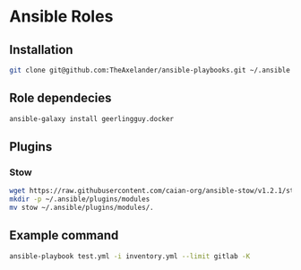 # Ansible Roles

## Installation

``` bash
git clone git@github.com:TheAxelander/ansible-playbooks.git ~/.ansible
```

## Role dependecies

``` bash
ansible-galaxy install geerlingguy.docker
```

## Plugins

### Stow

``` bash
wget https://raw.githubusercontent.com/caian-org/ansible-stow/v1.2.1/stow
mkdir -p ~/.ansible/plugins/modules
mv stow ~/.ansible/plugins/modules/.
```

## Example command

``` bash
ansible-playbook test.yml -i inventory.yml --limit gitlab -K
```
